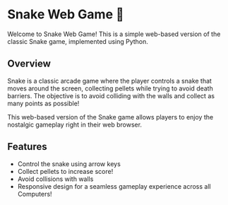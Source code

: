 # Snake Web Game 🐍

Welcome to Snake Web Game! This is a simple web-based version of the classic Snake game, implemented using Python.

## Overview

Snake is a classic arcade game where the player controls a snake that moves around the screen, collecting pellets while trying to avoid death barriers. The objective is to avoid colliding with the walls and collect as many points as possible!

This web-based version of the Snake game allows players to enjoy the nostalgic gameplay right in their web browser.

## Features

- Control the snake using arrow keys 
- Collect pellets to increase score!
- Avoid collisions with walls 
- Responsive design for a seamless gameplay experience across all Computers!

